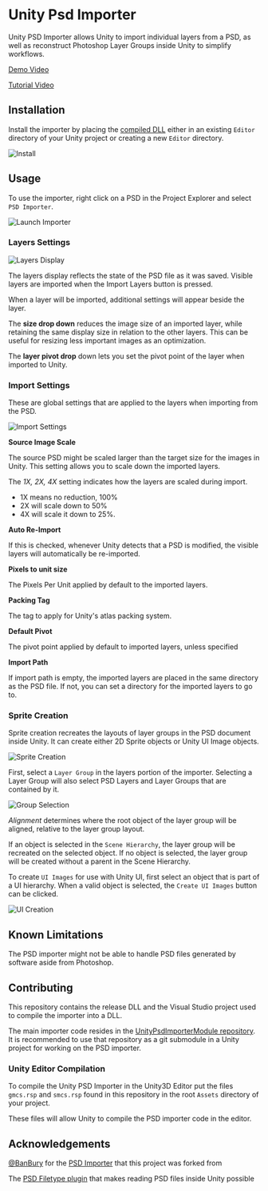 # Unity Psd Importer #


Unity PSD Importer allows Unity to import individual layers from a PSD, as well as reconstruct Photoshop Layer Groups inside Unity to simplify workflows.

[Demo Video](https://www.youtube.com/watch?v=9rSxRf2SNeU)

[Tutorial Video](https://www.youtube.com/watch?v=d7d52Vizc0U)

## Installation ##

Install the importer by placing the [compiled DLL](/bin/PhotoShopImporter.dll) either in an existing `Editor` directory of your Unity project or creating a new `Editor` directory.

![Install](Documentation/Install.png)

## Usage ##

To use the importer, right click on a PSD in the Project Explorer and select `PSD Importer`.

![Launch Importer](Documentation/Launch-Importer.png)

### Layers Settings ###

![Layers Display](Documentation/Layers-Display-Thumb.png)

The layers display reflects the state of the PSD file as it was saved. Visible layers are imported when the Import Layers button is pressed.

When a layer will be imported, additional settings will appear beside the layer.

The **size drop down** reduces the image size of an imported layer, while retaining the same display size in relation to the other layers. This can be useful for resizing less important images as an optimization.

The **layer pivot drop** down lets you set the pivot point of the layer when imported to Unity.

### Import Settings ###

These are global settings that are applied to the layers when importing from the PSD.

![Import Settings](Documentation/Import-Settings.png)

**Source Image Scale**

The source PSD might be scaled larger than the target size for the images in Unity. This setting allows you to scale down the imported layers.

The *1X, 2X, 4X* setting indicates how the layers are scaled during import.

- 1X means no reduction, 100%
- 2X will scale down to 50%
- 4X will scale it down to 25%.

**Auto Re-Import**

If this is checked, whenever Unity detects that a PSD is modified, the visible layers will automatically be re-imported.

**Pixels to unit size**

The Pixels Per Unit applied by default to the imported layers.

**Packing Tag**

The tag to apply for Unity's atlas packing system.

**Default Pivot**

The pivot point applied by default to imported layers, unless specified

**Import Path**

If import path is empty, the imported layers are placed in the same directory as the PSD file. If not, you can set a directory for the imported layers to go to.

### Sprite Creation ###

Sprite creation recreates the layouts of layer groups in the PSD document inside Unity. It can create either 2D Sprite objects or Unity UI Image objects.

![Sprite Creation](Documentation/Sprite-Creation.png)

First, select a `Layer Group` in the layers portion of the importer. Selecting a Layer Group will also select PSD Layers and Layer Groups that are contained by it.

![Group Selection](Documentation/Group-Selection.png)

*Alignment* determines where the root object of the layer group will be aligned, relative to the layer group layout.

If an object is selected in the `Scene Hierarchy`, the layer group will be recreated on the selected object. If no object is selected, the layer group will be created without a parent in the Scene Hierarchy.

To create `UI Images` for use with Unity UI, first select an object that is part of a UI hierarchy. When a valid object is selected, the `Create UI Images` button can be clicked.

![UI Creation](Documentation/UI-Creation.png)

## Known Limitations ##

The PSD importer might not be able to handle PSD files generated by software aside from Photoshop.

## Contributing ##

This repository contains the release DLL and the Visual Studio project used to compile the importer into a DLL.

The main importer code resides in the [UnityPsdImporterModule repository](https://github.com/ChemiKhazi/UnityPsdImporterModule). It is recommended to use that repository as a git submodule in a Unity project for working on the PSD importer.

### Unity Editor Compilation ###

To compile the Unity PSD Importer in the Unity3D Editor put the files `gmcs.rsp` and `smcs.rsp` found in this repository in the root `Assets` directory of your project.

These files will allow Unity to compile the PSD importer code in the editor.

## Acknowledgements ##

[@BanBury](https://github.com/Banbury) for the [PSD Importer](https://github.com/Banbury/UnityPsdImporter) that this project was forked from

The [PSD Filetype plugin](http://psdplugin.codeplex.com/) that makes reading PSD files inside Unity possible
